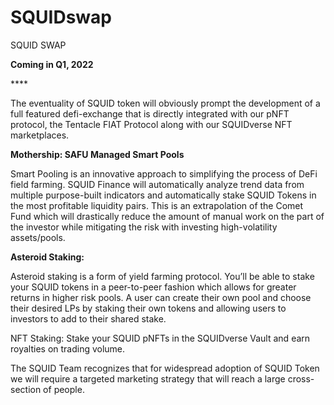 # SQUIDswap

SQUID SWAP

**Coming in Q1, 2022**

&#x20;****&#x20;

The eventuality of SQUID token will obviously prompt the development of a full featured defi-exchange that is directly integrated with our pNFT protocol, the Tentacle FIAT Protocol along with our SQUIDverse NFT marketplaces.

&#x20;

**Mothership: SAFU Managed Smart Pools**

Smart Pooling is an innovative approach to simplifying the process of DeFi field farming. SQUID Finance will automatically analyze trend data from multiple purpose-built indicators and automatically stake SQUID Tokens in the most profitable liquidity pairs. This is an extrapolation of the Comet Fund which will drastically reduce the amount of manual work on the part of the investor while mitigating the risk with investing high-volatility assets/pools.

&#x20;

**Asteroid Staking:**

Asteroid staking is a form of yield farming protocol. You’ll be able to stake your SQUID tokens in a peer-to-peer fashion which allows for greater returns in higher risk pools. A user can create their own pool and choose their desired LPs by staking their own tokens and allowing users to investors to add to their shared stake.

&#x20;

NFT Staking: Stake your SQUID pNFTs in the SQUIDverse Vault and earn royalties on trading volume.

&#x20;

The SQUID Team recognizes that for widespread adoption of SQUID Token we will require a targeted marketing strategy that will reach a large cross-section of people.

